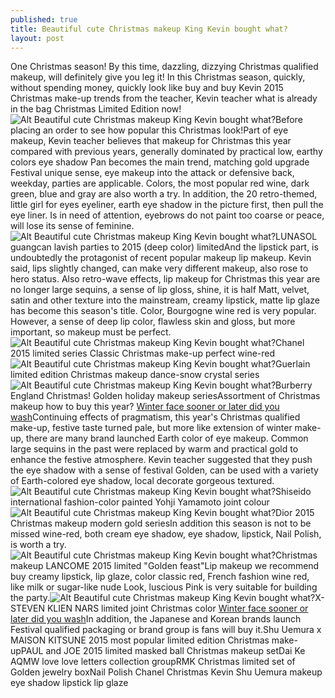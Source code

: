 ```yaml
---
published: true
title: Beautiful cute Christmas makeup King Kevin bought what?
layout: post
---
```

One Christmas season! By this time, dazzling, dizzying Christmas qualified makeup, will definitely give you leg it! In this Christmas season, quickly, without spending money, quickly look like buy and buy Kevin 2015 Christmas make-up trends from the teacher, Kevin teacher what is already in the bag Christmas Limited Edition now!![Alt Beautiful cute Christmas makeup King Kevin bought what?](https://c1.staticflickr.com/1/629/23833164821_ff1e8128c9_b.jpg)Before placing an order to see how popular this Christmas look!Part of eye makeup, Kevin teacher believes that makeup for Christmas this year compared with previous years, generally dominated by practical low, earthy colors eye shadow Pan becomes the main trend, matching gold upgrade Festival unique sense, eye makeup into the attack or defensive back, weekday, parties are applicable. Colors, the most popular red wine, dark green, blue and gray are also worth a try. In addition, the 20 retro-themed, little girl for eyes eyeliner, earth eye shadow in the picture first, then pull the eye liner. Is in need of attention, eyebrows do not paint too coarse or peace, will lose its sense of feminine.![Alt Beautiful cute Christmas makeup King Kevin bought what?](https://c1.staticflickr.com/1/629/23288895393_0243a1f5cc_z.jpg)LUNASOL guangcan lavish parties to 2015 (deep color) limitedAnd the lipstick part, is undoubtedly the protagonist of recent popular makeup lip makeup. Kevin said, lips slightly changed, can make very different makeup, also rose to hero status. Also retro-wave effects, lip makeup for Christmas this year are no longer large sequins, a sense of lip gloss, shine, it is half Matt, velvet, satin and other texture into the mainstream, creamy lipstick, matte lip glaze has become this season\'s title. Color, Bourgogne wine red is very popular. However, a sense of deep lip color, flawless skin and gloss, but more important, so makeup must be perfect.![Alt Beautiful cute Christmas makeup King Kevin bought what?](https://c1.staticflickr.com/1/625/23807365152_a845bda47d_z.jpg)Chanel 2015 limited series Classic Christmas make-up perfect wine-red![Alt Beautiful cute Christmas makeup King Kevin bought what?](https://c2.staticflickr.com/6/5627/23833179981_7f636ce416_z.jpg)Guerlain limited edition Christmas makeup dance-snow crystal series![Alt Beautiful cute Christmas makeup King Kevin bought what?](https://c1.staticflickr.com/1/735/23288910583_565bd27333_z.jpg)Burberry England Christmas! Golden holiday makeup seriesAssortment of Christmas makeup how to buy this year? [Winter face sooner or later did you wash](http://otterbox1.webnode.com/news/winter-face-sooner-or-later-did-you-wash/)Continuing effects of pragmatism, this year\'s Christmas qualified make-up, festive taste turned pale, but more like extension of winter make-up, there are many brand launched Earth color of eye makeup. Common large sequins in the past were replaced by warm and practical gold to enhance the festive atmosphere. Kevin teacher suggested that they push the eye shadow with a sense of festival Golden, can be used with a variety of Earth-colored eye shadow, local decorate gorgeous textured.![Alt Beautiful cute Christmas makeup King Kevin bought what?](https://c1.staticflickr.com/1/725/23833190411_e27861c97b_z.jpg)Shiseido international fashion-color painted Yohji Yamamoto joint colour![Alt Beautiful cute Christmas makeup King Kevin bought what?](https://c1.staticflickr.com/1/629/23833195571_ab2cafe25c_b.jpg)Dior 2015 Christmas makeup modern gold seriesIn addition this season is not to be missed wine-red, both cream eye shadow, eye shadow, lipstick, Nail Polish, is worth a try.![Alt Beautiful cute Christmas makeup King Kevin bought what?](https://c1.staticflickr.com/1/564/23288925363_bfeaf6665e_z.jpg)Christmas makeup LANCOME 2015 limited \"Golden feast\"Lip makeup we recommend buy creamy lipstick, lip glaze, color classic red, French fashion wine red, like milk or sugar-like nude Look, luscious Pink is very suitable for building the party.![Alt Beautiful cute Christmas makeup King Kevin bought what?](https://c2.staticflickr.com/6/5708/23915696235_910cfa047e_z.jpg)X-STEVEN KLIEN NARS limited joint Christmas color [Winter face sooner or later did you wash](http://otterbox1.webnode.com/news/winter-face-sooner-or-later-did-you-wash/)In addition, the Japanese and Korean brands launch Festival qualified packaging or brand group is fans will buy it.Shu Uemura x MAISON KITSUNE 2015 most popular limited edition Christmas make-upPAUL and JOE 2015 limited masked ball Christmas makeup setDai Ke AQMW love love letters collection groupRMK Christmas limited set of Golden jewelry boxNail Polish Chanel Christmas Kevin Shu Uemura makeup eye shadow lipstick lip glaze